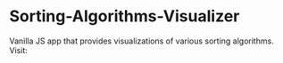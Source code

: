 # Sorting-Algorithms-Visualizer
Vanilla JS app that provides visualizations of various sorting algorithms.
Visit: 
